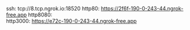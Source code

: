 ssh: tcp://8.tcp.ngrok.io:18520 
http80: https://2f6f-190-0-243-44.ngrok-free.app 
http8080:  
http3000: https://e72c-190-0-243-44.ngrok-free.app 
